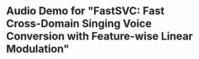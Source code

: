 # Audio Demo for "FastSVC: Fast Cross-Domain Singing Voice Conversion with Feature-wise Linear Modulation"
